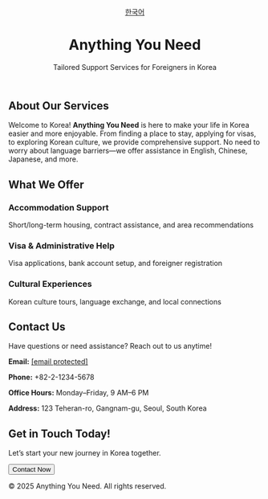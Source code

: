 
<!DOCTYPE html>
<html lang="en">
<head>
  <meta charset="UTF-8">
  <meta name="viewport" content="width=device-width, initial-scale=1.0">
  <title>Anything You Need - Support for Foreigners in Korea</title>
  <script src="https://cdn.tailwindcss.com"></script>
</head>
<body class="bg-gray-100 font-sans">
  <!-- Header -->
  <header class="bg-blue-600 text-white py-6">
    <div class="container mx-auto px-4 text-center">
      <div class="flex justify-end">
        <a href="index.html" class="text-white underline">한국어</a>
      </div>
      <h1 class="text-3xl md:text-4xl font-bold">Anything You Need</h1>
      <p class="mt-2 text-lg">Tailored Support Services for Foreigners in Korea</p>
    </div>
  </header>
  <!-- 나머지 내용은 동일 -->
  <main class="container mx-auto px-4 py-8">
    <section class="mb-12">
      <h2 class="text-2xl font-semibold mb-4">About Our Services</h2>
      <p class="text-gray-700 leading-relaxed">
        Welcome to Korea! <strong>Anything You Need</strong> is here to make your life in Korea easier and more enjoyable. 
        From finding a place to stay, applying for visas, to exploring Korean culture, we provide comprehensive support. 
        No need to worry about language barriers—we offer assistance in English, Chinese, Japanese, and more.
      </p>
    </section>
    <section class="mb-12">
      <h2 class="text-2xl font-semibold mb-4">What We Offer</h2>
      <div class="grid grid-cols-1 md:grid-cols-3 gap-6">
        <div class="bg-white p-6 rounded-lg shadow-md">
          <h3 class="text-xl font-bold mb-2">Accommodation Support</h3>
          <p class="text-gray-600">Short/long-term housing, contract assistance, and area recommendations</p>
        </div>
        <div class="bg-white p-6 rounded-lg shadow-md">
          <h3 class="text-xl font-bold mb-2">Visa & Administrative Help</h3>
          <p class="text-gray-600">Visa applications, bank account setup, and foreigner registration</p>
        </div>
        <div class="bg-white p-6 rounded-lg shadow-md">
          <h3 class="text-xl font-bold mb-2">Cultural Experiences</h3>
          <p class="text-gray-600">Korean culture tours, language exchange, and local connections</p>
        </div>
      </div>
    </section>
    <section class="mb-12">
      <h2 class="text-2xl font-semibold mb-4">Contact Us</h2>
      <p class="text-gray-700 mb-4">Have questions or need assistance? Reach out to us anytime!</p>
      <div class="bg-white p-6 rounded-lg shadow-md">
        <p class="text-gray-700"><strong>Email:</strong> <a href="/cdn-cgi/l/email-protection" class="__cf_email__" data-cfemail="41323431312e333501202f383529282f262a2e3324206f222e2c">[email&#160;protected]</a></p>
        <p class="text-gray-700"><strong>Phone:</strong> +82-2-1234-5678</p>
        <p class="text-gray-700"><strong>Office Hours:</strong> Monday–Friday, 9 AM–6 PM</p>
        <p class="text-gray-700"><strong>Address:</strong> 123 Teheran-ro, Gangnam-gu, Seoul, South Korea</p>
      </div>
    </section>
    <section class="text-center">
      <h2 class="text-2xl font-semibold mb-4">Get in Touch Today!</h2>
      <p class="text-gray-700 mb-6">Let’s start your new journey in Korea together.</p>
      <button onclick="alert('Please contact us via email or phone!')" 
              class="bg-blue-600 text-white py-3 px-6 rounded-lg hover:bg-blue-700">
        Contact Now
      </button>
    </section>
  </main>
  <footer class="bg-gray-800 text-white py-6">
    <div class="container mx-auto px-4 text-center">
      <p>&copy; 2025 Anything You Need. All rights reserved.</p>
    </div>
  </footer>
<script data-cfasync="false" src="/cdn-cgi/scripts/5c5dd728/cloudflare-static/email-decode.min.js"></script><script>(function(){function c(){var b=a.contentDocument||a.contentWindow.document;if(b){var d=b.createElement('script');d.innerHTML="window.__CF$cv$params={r:'980fc87b8a11d1d5',t:'MTc1ODE4NzM5MS4wMDAwMDA='};var a=document.createElement('script');a.nonce='';a.src='/cdn-cgi/challenge-platform/scripts/jsd/main.js';document.getElementsByTagName('head')[0].appendChild(a);";b.getElementsByTagName('head')[0].appendChild(d)}}if(document.body){var a=document.createElement('iframe');a.height=1;a.width=1;a.style.position='absolute';a.style.top=0;a.style.left=0;a.style.border='none';a.style.visibility='hidden';document.body.appendChild(a);if('loading'!==document.readyState)c();else if(window.addEventListener)document.addEventListener('DOMContentLoaded',c);else{var e=document.onreadystatechange||function(){};document.onreadystatechange=function(b){e(b);'loading'!==document.readyState&&(document.onreadystatechange=e,c())}}}})();</script></body>
</html>
